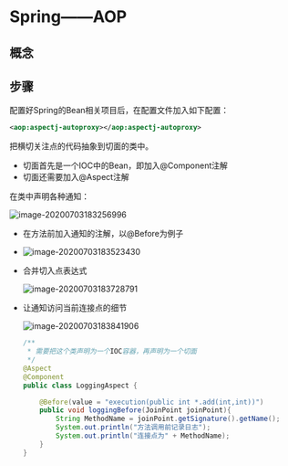 # Spring——AOP

## 概念

## 步骤

配置好Spring的Bean相关项目后，在配置文件加入如下配置：

```xml
<aop:aspectj-autoproxy></aop:aspectj-autoproxy>
```

把横切关注点的代码抽象到切面的类中。

- 切面首先是一个IOC中的Bean，即加入@Component注解
- 切面还需要加入@Aspect注解

在类中声明各种通知：

![image-20200703183256996](C:\Users\q1367\Desktop\Spring4\AOP\通知与切面.png)

- 在方法前加入通知的注解，以@Before为例子

- ![image-20200703183523430](C:\Users\q1367\Desktop\Spring4\AOP\切入点表达式.png)

- 合并切入点表达式

  ![image-20200703183728791](C:\Users\q1367\Desktop\Spring4\AOP\合并切入点表达式.png)

- 让通知访问当前连接点的细节

  ![image-20200703183841906](C:\Users\q1367\Desktop\Spring4\AOP\连接点细节.png)

  ```java
  /**
   * 需要把这个类声明为一个IOC容器，再声明为一个切面
   */
  @Aspect
  @Component
  public class LoggingAspect {
  
      @Before(value = "execution(public int *.add(int,int))")
      public void loggingBefore(JoinPoint joinPoint){
          String MethodName = joinPoint.getSignature().getName();
          System.out.println("方法调用前记录日志");
          System.out.println("连接点为" + MethodName);
      }
  }
  ```

  

